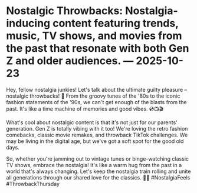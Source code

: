 # Nostalgic Throwbacks: Nostalgia-inducing content featuring trends, music, TV shows, and movies from the past that resonate with both Gen Z and older audiences. — 2025-10-23

Hey, fellow nostalgia junkies! Let's talk about the ultimate guilty pleasure – nostalgic throwbacks! 🌟 From the groovy tunes of the '80s to the iconic fashion statements of the '90s, we can't get enough of the blasts from the past. It's like a time machine of memories and good vibes. 💿📺🎬

What's cool about nostalgic content is that it's not just for our parents' generation. Gen Z is totally vibing with it too! We're loving the retro fashion comebacks, classic movie remakes, and throwback TikTok challenges. We may be living in the digital age, but we've got a soft spot for the good old days.

So, whether you're jamming out to vintage tunes or binge-watching classic TV shows, embrace the nostalgia! It's like a warm hug from the past in a world that's always changing. Let's keep the nostalgia train rolling and unite all generations through our shared love for the classics. 🚂💫 #NostalgiaFeels #ThrowbackThursday